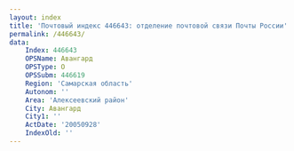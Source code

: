 ```yaml
---
layout: index
title: 'Почтовый индекс 446643: отделение почтовой связи Почты России'
permalink: /446643/
data:
    Index: 446643
    OPSName: Авангард
    OPSType: О
    OPSSubm: 446619
    Region: 'Самарская область'
    Autonom: ''
    Area: 'Алексеевский район'
    City: Авангард
    City1: ''
    ActDate: '20050928'
    IndexOld: ''
---
```

